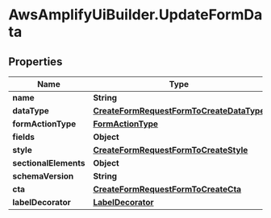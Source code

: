 # AwsAmplifyUiBuilder.UpdateFormData

## Properties

Name | Type | Description | Notes
------------ | ------------- | ------------- | -------------
**name** | **String** |  | [optional] 
**dataType** | [**CreateFormRequestFormToCreateDataType**](CreateFormRequestFormToCreateDataType.md) |  | [optional] 
**formActionType** | [**FormActionType**](FormActionType.md) |  | [optional] 
**fields** | **Object** |  | [optional] 
**style** | [**CreateFormRequestFormToCreateStyle**](CreateFormRequestFormToCreateStyle.md) |  | [optional] 
**sectionalElements** | **Object** |  | [optional] 
**schemaVersion** | **String** |  | [optional] 
**cta** | [**CreateFormRequestFormToCreateCta**](CreateFormRequestFormToCreateCta.md) |  | [optional] 
**labelDecorator** | [**LabelDecorator**](LabelDecorator.md) |  | [optional] 


